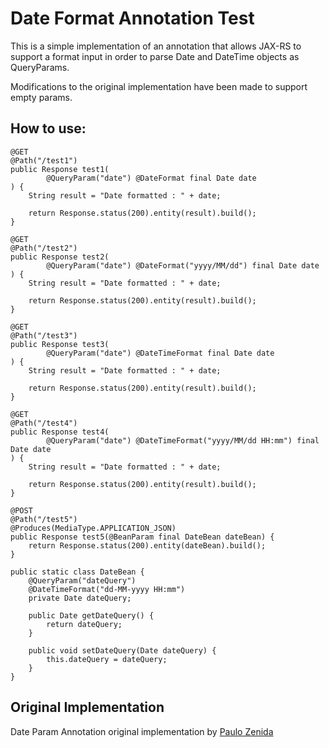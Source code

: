 Date Format Annotation Test
===============================

This is a simple implementation of an annotation that allows JAX-RS to support a format input in order to parse Date and DateTime objects as QueryParams.

Modifications to the original implementation have been made to support empty params.

How to use:
----------
    @GET
    @Path("/test1")
    public Response test1(
            @QueryParam("date") @DateFormat final Date date
    ) {
        String result = "Date formatted : " + date;

        return Response.status(200).entity(result).build();
    }

    @GET
    @Path("/test2")
    public Response test2(
            @QueryParam("date") @DateFormat("yyyy/MM/dd") final Date date
    ) {
        String result = "Date formatted : " + date;

        return Response.status(200).entity(result).build();
    }

    @GET
    @Path("/test3")
    public Response test3(
            @QueryParam("date") @DateTimeFormat final Date date
    ) {
        String result = "Date formatted : " + date;

        return Response.status(200).entity(result).build();
    }

    @GET
    @Path("/test4")
    public Response test4(
            @QueryParam("date") @DateTimeFormat("yyyy/MM/dd HH:mm") final Date date
    ) {
        String result = "Date formatted : " + date;

        return Response.status(200).entity(result).build();
    }

    @POST
    @Path("/test5")
    @Produces(MediaType.APPLICATION_JSON)
    public Response test5(@BeanParam final DateBean dateBean) {
        return Response.status(200).entity(dateBean).build();
    }

    public static class DateBean {
        @QueryParam("dateQuery")
        @DateTimeFormat("dd-MM-yyyy HH:mm")
        private Date dateQuery;

        public Date getDateQuery() {
            return dateQuery;
        }

        public void setDateQuery(Date dateQuery) {
            this.dateQuery = dateQuery;
        }
    }

Original Implementation
------------------------

Date Param Annotation original implementation by [Paulo Zenida](https://zenidas.wordpress.com/recipes/configurable-date-format-in-jax-rs-as-queryparam/)
